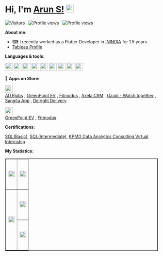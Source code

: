 # Hi, I'm [Arun S!](https://github.com/arunsacharyadev) <img src="https://media.giphy.com/media/hvRJCLFzcasrR4ia7z/giphy.gif" width="25px">

<p>
<img src="https://visitor-badge.laobi.icu/badge?page_id=arunsacharyadev.visitor-badge" alt="Visitors" />
&nbsp;
<img src="https://komarev.com/ghpvc/?username=arunsacharyadev" alt="Profile views" />
&nbsp;
<img src="https://img.shields.io/github/followers/arunsacharyadev?label=Follow&style=social" alt="Profile views" />
</p>
  
**About me:**

<!-- - 📖 I am currently learning the data analyst skills. -->
- ⌨ I recently worked as a Flutter Developer in [ININDIA](https://inindiatech.com) for 1.5 years.
- [Tableau Profile](https://public.tableau.com/app/profile/arun.s4226)

**Languages & tools:**

<p>
<img height="25" src="https://img.shields.io/badge/sql-%2302569B.svg?logo=sql&style=for-the-badge&logoColor=white&color=00758F" />
<img height="25" src="https://img.shields.io/badge/Microsoft%20Excel-217346.svg?style=for-the-badge&logo=Microsoft-Excel&logoColor=white" />
<img height="25" src="https://img.shields.io/badge/Tableau-E97627.svg?style=for-the-badge&logo=Tableau&logoColor=white" />
<img height="25" src="https://img.shields.io/badge/flutter-%2302569B.svg?logo=flutter&style=for-the-badge&logoColor=white&color=08589C" />
<img height="25" src="https://img.shields.io/badge/dart-%2302569B.svg?logo=dart&style=for-the-badge&logoColor=white&color=01579b" />
<!-- <img height="25" src="https://img.shields.io/badge/java-%2302569B.svg?logo=java&style=for-the-badge&logoColor=white&color=f89820" /> -->
<img height="25" src="https://img.shields.io/badge/firebase-%2302569B.svg?logo=firebase&style=for-the-badge&logoColor=white&color=F57C00" />
<!-- <img height="25" src="https://img.shields.io/badge/mysql-%2302569B.svg?logo=mysql&style=for-the-badge&logoColor=white&color=00758F" /> -->
<img height="25" src="https://img.shields.io/badge/postman-%2302569B.svg?logo=postman&style=for-the-badge&logoColor=white&color=EF5b25" />
<img height="25" src="https://img.shields.io/badge/figma-%2302569B.svg?logo=figma&style=for-the-badge&logoColor=white&color=FF7262" />
<img height="25" src="https://img.shields.io/badge/git-%2302569B.svg?logo=git&style=for-the-badge&logoColor=white&color=F1502F" />
</p>

**🛒 Apps on Store:**

<p>
<img height="25" src= "https://img.shields.io/badge/Google%20Play%20store-414141.svg?style=for-the-badge&logo=Google-Play&logoColor=white"> <br/>
<a href="https://play.google.com/store/apps/details?id=com.aitrjobs.inidev.android">AITRjobs</a>
,
<a href="https://play.google.com/store/apps/details?id=com.GreenPointEV.Ltd">GreenPoint EV</a>
,
<a href="https://play.google.com/store/apps/details?id=com.fitmodus.inidev.android">Fitmodus</a>
,
<a href="https://play.google.com/store/apps/details?id=in.emax.axelacrm">Axela CRM</a>
,
<a href="https://play.google.com/store/apps/details?id=com.gaadi.inidev.android">Gaadi - Watch together</a>
,
<a href="https://play.google.com/store/apps/details?id=com.sangita.inidev.android">Sangita App</a>
,
<a href="https://play.google.com/store/apps/details?id=com.delright_delivery.inidev.android">Delright Delivery</a>
<!-- <a href="https://play.google.com/store/apps/details?id=com.delright.inidev.android">Delright</a>
, -->
</p>


<p>
<img height="25" src= "https://img.shields.io/badge/App%20Store-414141.svg?style=for-the-badge&logo=App-Store&logoColor=white"> <br/>
<a href="https://apps.apple.com/us/app/greenpoint-ev/id1553259119">GreenPoint EV</a>
,
<a href="https://apps.apple.com/us/app/fitmodus/id1563216605">Fitmodus</a>
</p>


**Certifications:**
<p>
<a href="https://www.hackerrank.com/certificates/42b07f6fccd3">SQL(Basic)</a>, 
<a href="https://www.hackerrank.com/certificates/9b09a1fa1731">SQL(Intermediate)</a>,
<a href="https://forage-uploads-prod.s3.amazonaws.com/completion-certificates/KPMG%20AU/m7W4GMqeT3bh9Nb2c_KPMG%20AU_hHCcrMGN7YteYL8As_1693402884758_completion_certificate.pdf">KPMG Data Analytics Consulting Virtual Internship</a>
</p>

**My Statistics:**

<table border="2px" style="width:100%;">
  <tr style="height:100px;">
    <td style="width:50%;">
      <img src="https://github-readme-stats.vercel.app/api?username=arunsacharyadev&theme=gotham&show_icons=true&hide_border=false" width="100%" height="100%" />
    </td>
    <td style="width:50%;">
      <img src="https://github-readme-streak-stats.herokuapp.com/?user=arunsacharyadev&theme=gotham&hide_border=false" width="100%" height="100%" />
    </td>
  </tr>
  <tr style="height:100px">
    <td rowspan="2" style="width:50%;">
      <img src="https://github-readme-stats.vercel.app/api/top-langs/?username=arunsacharyadev&theme=gotham&hide_langs_below=1" width="100%" height="100%" />
    </td>
    <td style="width:50%;">
    <img src="https://github-profile-summary-cards.vercel.app/api/cards/profile-details?username=arunsacharyadev&theme=nord_dark" width="100%" height="100%" />
    </td>
  </tr>
  <tr style="height:100px">
    <td style="width:50%;">
      <img src="https://github-profile-trophy.vercel.app/?username=arunsacharyadev" width="100%" height="100%" />
      <!-- <img src = "https://activity-graph.herokuapp.com/graph?username=arunsacharyadev&custom_title=Arun%20S%20Contribution%20Graph&theme=gotham&bg_color=282828&hide_border=false&line=d1a01f&point=c58545" width="100%" height="100%" /> -->
    </td>
  </tr>
</table>
